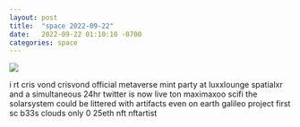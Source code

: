```yaml
---
layout: post
title:  "space 2022-09-22"
date:   2022-09-22 01:10:10 -0700
categories: space
---
```

<img src="{{site.baseurl}}/assets/img/space_2022_09_22.png">
<div><p>i rt cris vond crisvond official metaverse mint party at luxxlounge spatialxr and a simultaneous 24hr twitter is now live ton maximaxoo scifi the solarsystem could be littered with artifacts even on earth galileo project first sc b33s clouds only 0 25eth nft nftartist</p></div>